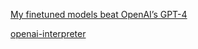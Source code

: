 [My finetuned models beat OpenAI’s GPT-4](https://mlops.systems/posts/2024-07-01-full-finetuned-model-evaluation.html)

[openai-interpreter](https://colab.research.google.com/drive/1WKmRXZgsErej2xUriKzxrEAXdxMSgWbb?usp=sharing)
